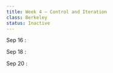 ```yaml
---
title: Week 4 — Control and Iteration
class: Berkeley
status: Inactive
---
```


Sep 16
:

Sep 18
:

Sep 20 
:
